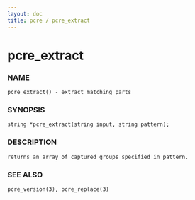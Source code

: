 ```yaml
---
layout: doc
title: pcre / pcre_extract
---
```

# pcre_extract

### NAME

    pcre_extract() - extract matching parts

### SYNOPSIS

    string *pcre_extract(string input, string pattern);

### DESCRIPTION

    returns an array of captured groups specified in pattern.

### SEE ALSO

    pcre_version(3), pcre_replace(3)
